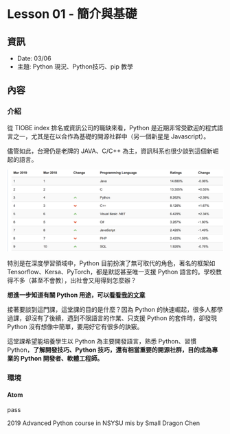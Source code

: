 # Lesson 01 - 簡介與基礎

## 資訊

- Date: 03/06
- 主題: Python 現況、Python技巧、pip 教學

## 內容

### 介紹

從 TIOBE index 排名或資訊公司的職缺來看，Python 是近期非常受歡迎的程式語言之一，尤其是在以合作為基礎的開源社群中（另一個新星是 Javascript）。

儘管如此，台灣仍是老牌的 JAVA、C/C++ 為主，資訊科系也很少談到這個新崛起的語言。

![2019_03_tiobe_index](images/2019_03_tiobe_index.png)

特別是在深度學習領域中，Python 目前扮演了無可取代的角色，著名的框架如 Tensorflow、Kersa、PyTorch，都是默認甚至唯一支援 Python 語言的。學校教得不多（甚至不會教），出社會又用得到怎麼辦？

**想進一步知道有關 Python 用途，可以[看看我的文章](https://www.smalldragon.tw/python37-0-5-locate/)**

接著要談到這門課，這堂課的目的是什麼？因為 Python 的快速崛起，很多人都學過課，卻沒有了後續，遇到不限語言的作業、只支援 Python 的套件時，卻發現 Python 沒有想像中簡單，要用好它有很多的訣竅。

這堂課希望能培養學生以 Python 為主要開發語言，熟悉 Python、習慣 Python，**了解開發技巧、Python 技巧，還有相當重要的開源社群，目的成為專業的 Python 開發者、軟體工程師。**


### 環境

#### Atom

pass



2019 Advanced Python course  in NSYSU mis by Small Dragon Chen
